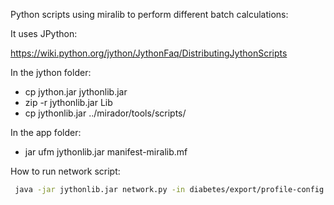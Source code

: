 Python scripts using miralib to perform different batch calculations:

It uses JPython:

https://wiki.python.org/jython/JythonFaq/DistributingJythonScripts

In the jython folder:
* cp jython.jar jythonlib.jar
* zip -r jythonlib.jar Lib
* cp jythonlib.jar ../mirador/tools/scripts/

In the app folder:
* jar ufm jythonlib.jar manifest-miralib.mf

How to run network script:

```bash
 java -jar jythonlib.jar network.py -in diabetes/export/profile-config.mira -out diabetes/network/network.csv
```